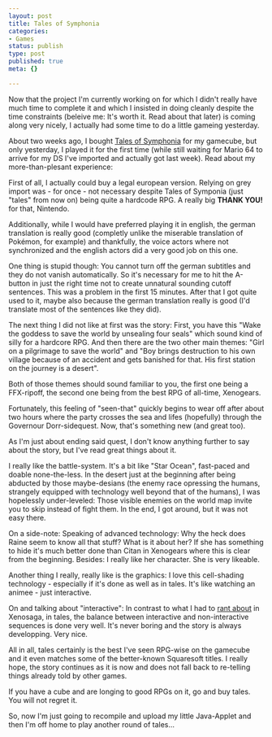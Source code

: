 ```yaml
---
layout: post
title: Tales of Symphonia
categories:
- Games
status: publish
type: post
published: true
meta: {}

---
```

<p>Now that the project I'm currently working on for which I didn't really have much time to complete it and which I insisted in doing cleanly despite the time constraints (beleive me: It's worth it. Read about that later) is coming along very nicely, I actually had some time to do a little gameing yesterday.</p>
<p>About two weeks ago, I bought <a href="http://tales.namco.com/">Tales of Symphonia</a> for my gamecube, but only yesterday, I played it for the first time (while still waiting for Mario 64 to arrive for my DS I've imported and actually got last week). Read about my more-than-plesant experience:</p>
<p>
First of all, I actually could buy a legal european version. Relying on grey import was - for once - not necessary despite Tales of Symponia (just "tales" from now on)  being quite a hardcode RPG. A really big <b>THANK YOU!</b> for that, Nintendo.
</p>
<p>
Additionally, while I would have preferred playing it in english, the german translation is really good (completly unlike the miserable translation of Pokémon, for example) and thankfully, the voice actors where not synchronized and the english actors did a very good job on this one.
</p>
<p>
One thing is stupid though: You cannot turn off the german subtitles and they do not vanish automatically. So it's necessary for me to hit the A-button in just the right time not to create unnatural sounding cutoff sentences. This was a problem in the first 15 minutes. After that I got quite used to it, maybe also because the german translation really is good (I'd translate most of the sentences like they did).
</p>
<p>The next thing I did not like at first was the story: First, you have this "Wake the goddess to save the world by unsealing four seals" which sound kind of silly for a hardcore RPG. And then there are the two other main themes: "Girl on a pilgrimage to save the world" and "Boy brings destruction to his own village because of an accident and gets banished for that. His first station on the journey is a desert".</p>
<p>Both of those themes should sound familiar to you, the first one being a FFX-ripoff, the second one being from the best RPG of all-time, Xenogears.</p>
<p>Fortunately, this feeling of "seen-that" quickly begins to wear off after about two hours where the party crosses the sea and lifes (hopefully) through the Governour Dorr-sidequest. Now, that's something new (and great too).</p>
<p>As I'm just about ending said quest, I don't know anything further to say about the story, but I've read great things about it.</p>
<p>I really like the battle-system. It's a bit like "Star Ocean", fast-paced and doable none-the-less. In the desert just at the beginning after being abducted by those maybe-desians (the enemy race opressing the humans, strangely equipped with technology well beyond that of the humans), I was hopelessly under-leveled: Those visible enemies on the world map invite you to skip instead of fight them. In the end, I got around, but it was not easy there.</p>
<p>On a side-note: Speaking of advanced technology: Why the heck does Raine seem to know all that stuff? What is it about her? If she has something to hide it's much better done than Citan in Xenogears where this is clear from the beginning. Besides: I really like her character. She is very likeable. </p>
<p>Another thing I really, really like is the graphics: I love this cell-shading technology - especially if it's done as well as in tales. It's like watching an animee - just interactive.</p>
<p>On and talking about "interactive": In contrast to what I had to <a href="http://www.gnegg.ch/archives/31-got-it....html">rant about</a> in Xenosaga, in tales, the balance between interactive and non-interactive sequences is done very well. It's never boring and the story is always developping. Very nice.</p>
<p>
All in all, tales certainly is the best I've seen RPG-wise on the gamecube and it even matches some of the better-known Squaresoft titles. I really hope, the story continues as it is now and does not fall back to re-telling things already told by other games.</p>
<p>If you have a cube and are longing to good RPGs on it, go and buy tales. You will not regret it.
</p>
<p>So, now I'm just going to recompile and upload my little Java-Applet and then I'm off home to play another round of tales...</p>
